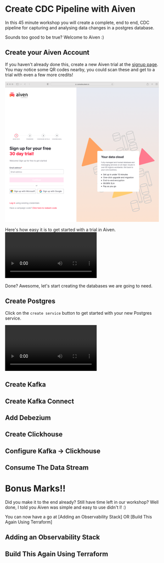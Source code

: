 # Create CDC Pipeline with Aiven

In this 45 minute workshop you will create a complete, end to end, CDC pipeline for capturing and analysing data changes in a postgres database. 

Sounds too good to be true? 
Welcome to Aiven :) 

## Create your Aiven Account
If you haven't already done this, create a new Aiven trial at the [signup page](https://console.aiven.io/signup). You may notice some QR codes nearby, you could scan these and get to a trial with even a few more credits! 

![Signup](img/1%20-%20signup.png)

Here's how easy it is to get started with a trial in Aiven.
![create trial](video/0%20-%20create%20your%20trial.mp4)

Done? Awesome, let's start creating the databases we are going to need. 

## Create Postgres

Click on the `create service` button to get started with your new Postgres service. 

![create postgres](video/1%20-%20create%20postgres.mp4)


## Create Kafka


## Create Kafka Connect 


## Add Debezium


## Create Clickhouse


## Configure Kafka -> Clickhouse


## Consume The Data Stream

# Bonus Marks!! 
Did you make it to the end already? Still have time left in our workshop? Well done, I told you Aiven was simple and easy to use didn't I! :) 

You can now have a go at 
[Adding an Observability Stack]
OR 
[Build This Again Using Terraform]

## Adding an Observability Stack


## Build This Again Using Terraform